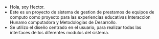-  Hola, soy Hector.
-  Este es un proyecto de sistema de gestion de prestamos de equipos de computo como proyecto para las experiencias educativas Interaccion Hunamo computadora y Metodologias de Desarrollo.
-  Se utilizo el diseño centrado en el usuario, para  realizar todas las interfaces de los diferentes modulos del sistema.


<!---
Hectorgh24/Hectorgh24 is a ✨ special ✨ repository because its `README.md` (this file) appears on your GitHub profile.
You can click the Preview link to take a look at your changes.
--->
